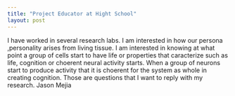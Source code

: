 ```yaml
---
title: "Project Educator at Hight School"
layout: post
---
```


I have worked in several research labs. I am interested in how our persona ,personality arises from living tissue. 
I am interested in knowing at what point a group of cells start to have life or properties that caracterize such as life,
cognition or choerent neural activity starts. When a group of neurons start to produce activity that it is choerent for 
the system as whole in creating cognition. Those are questions that I want to reply with my research. 
Jason Mejia 
